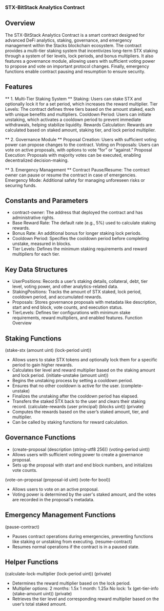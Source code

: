 ### STX-BitStack Analytics Contract
## Overview
The STX-BitStack Analytics Contract is a smart contract designed for advanced DeFi analytics, staking, governance, and emergency management within the Stacks blockchain ecosystem. The contract provides a multi-tier staking system that incentivizes long-term STX staking through a system of tier levels, lock periods, and bonus multipliers. It also features a governance module, allowing users with sufficient voting power to propose and vote on important protocol changes. Finally, emergency functions enable contract pausing and resumption to ensure security.

## Features
** 1. Multi-Tier Staking System **
Staking: Users can stake STX and optionally lock it for a set period, which increases the reward multiplier.
Tier Levels: The contract defines three tiers based on the amount staked, each with unique benefits and multipliers.
Cooldown Period: Users can initiate unstaking, which activates a cooldown period to prevent immediate withdrawals, helping stabilize liquidity.
Rewards Calculation: Rewards are calculated based on staked amount, staking tier, and lock period multiplier.

** 2. Governance Module **
Proposal Creation: Users with sufficient voting power can propose changes to the contract.
Voting on Proposals: Users can vote on active proposals, with options to vote “for” or “against.”
Proposal Execution: Proposals with majority votes can be executed, enabling decentralized decision-making.

** 3. Emergency Management **
Contract Pause/Resume: The contract owner can pause or resume the contract in case of emergencies.
Emergency Mode: Additional safety for managing unforeseen risks or securing funds.

## Constants and Parameters
- contract-owner: The address that deployed the contract and has administrative rights.
- Base Reward Rate: The default rate (e.g., 5%) used to calculate staking rewards.
- Bonus Rate: An additional bonus for longer staking lock periods.
- Cooldown Period: Specifies the cooldown period before completing unstake, measured in blocks.
- Tier Levels: Defines the minimum staking requirements and reward multipliers for each tier.

## Key Data Structures
- UserPositions: Records a user’s staking details, collateral, debt, tier level, voting power, and other analytics-related data.
- StakingPositions: Tracks the amount of STX staked, lock period, cooldown period, and accumulated rewards.
- Proposals: Stores governance proposals with metadata like description, start and end block, vote counts, and execution status.
- TierLevels: Defines tier configurations with minimum stake requirements, reward multipliers, and enabled features.
Function Overview

## Staking Functions
(stake-stx (amount uint) (lock-period uint))
- Allows users to stake STX tokens and optionally lock them for a specific period to gain higher rewards.
- Calculates tier level and reward multiplier based on the staking amount and lock period.
(initiate-unstake (amount uint))
- Begins the unstaking process by setting a cooldown period.
- Ensures that no other cooldown is active for the user.
(complete-unstake)
- Finalizes the unstaking after the cooldown period has elapsed.
- Transfers the staked STX back to the user and clears their staking record.
(calculate-rewards (user principal) (blocks uint)) (private)
- Computes the rewards based on the user’s staked amount, tier, and multiplier.
- Can be called by staking functions for reward calculation.

## Governance Functions
- (create-proposal (description (string-utf8 256)) (voting-period uint))
- Allows users with sufficient voting power to create a governance proposal.
- Sets up the proposal with start and end block numbers, and initializes vote counts.

(vote-on-proposal (proposal-id uint) (vote-for bool))
- Allows users to vote on an active proposal.
- Voting power is determined by the user's staked amount, and the votes are recorded in the proposal's metadata.

## Emergency Management Functions
(pause-contract)
- Pauses contract operations during emergencies, preventing functions like staking or unstaking from executing.
(resume-contract)
- Resumes normal operations if the contract is in a paused state.

## Helper Functions
(calculate-lock-multiplier (lock-period uint)) (private)
- Determines the reward multiplier based on the lock period.
- Multiplier options:
2 months: 1.5x
1 month: 1.25x
No lock: 1x
(get-tier-info (stake-amount uint)) (private)
- Retrieves the tier level and corresponding reward multiplier based on the user’s total staked amount.